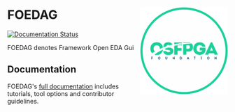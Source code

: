 # FOEDAG <img src="./docs/source/overview/figures/osfpga_logo.png" width="200" align="right">

[![Documentation Status](https://readthedocs.org/projects/foedag/badge/?version=latest)](https://foedag.readthedocs.io/en/latest/?badge=latest)

FOEDAG denotes Framework Open EDA Gui

## Documentation

FOEDAG's [full documentation](https://foedag.readthedocs.io/en/latest/) includes tutorials, tool options and contributor guidelines.
